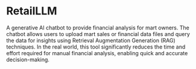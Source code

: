 ﻿# RetailLLM
A generative AI chatbot to provide financial analysis for mart owners. The 
chatbot allows users to upload mart sales or financial data files and query the data for insights using 
Retrieval Augmentation Generation (RAG) techniques. In the real world, this tool significantly reduces 
the time and effort required for manual financial analysis, enabling quick and accurate decision-making.
